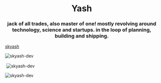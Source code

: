 <h1 align="center">Yash</h1>
<h3 align="center">jack of all trades, also master of one! mostly revolving around technology, science and startups. in the loop of planning, building and shipping.</h3>

[skyash](https://www.skyash.me/)

<p><img align="center" src="https://github-readme-stats.vercel.app/api/top-langs?username=skyash-dev&show_icons=true&locale=en&layout=compact" alt="skyash-dev" /></p>

<p>&nbsp;<img align="center" src="https://github-readme-stats.vercel.app/api?username=skyash-dev&show_icons=true&locale=en" alt="skyash-dev" /></p>

<p><img align="center" src="https://github-readme-streak-stats.herokuapp.com/?user=skyash-dev&" alt="skyash-dev" /></p>
